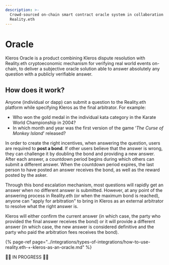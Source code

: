 ```yaml
---
description: >-
  Crowd-sourced on-chain smart contract oracle system in collaboration with
  Reality.eth
---
```


# Oracle

Kleros Oracle is a product combining Kleros dispute resolution with Reality.eth cryptoeconomic mechanism for verifying real world events on-chain, to deliver a subjective oracle solution able to answer absolutely any question with a publicly verifiable answer.

## How does it work?

Anyone \(individual or dapp\) can submit a question to the Reality.eth platform while specifying Kleros as the final arbitrator. For example:

* Who won the gold medal in the individual kata category in the Karate World Championship in 2004?
* In which month and year was the first version of the game ‘_The Curse of Monkey Island_’ released?

In order to create the right incentives, when answering the question, users are required to **post a bond**. If other users believe that the answer is wrong, they can challenge it by doubling the bond and providing a new answer. After each answer, a countdown period begins during which others can submit a different answer. When the countdown period expires, the last person to have posted an answer receives the bond, as well as the reward posted by the asker.

Through this bond escalation mechanism, most questions will rapidly get an answer when no different answer is submitted. However, at any point of the answering process in Reality.eth \(or when the maximum bond is reached\), anyone can "apply for arbitration" to bring in Kleros as an external arbitrator to resolve what the right answer is.

Kleros will either confirm the current answer \(in which case, the party who provided the final answer receives the bond\) or it will provide a different answer \(in which case, the new answer is considered definitive and the party who paid the arbitration fees receives the bond\).

{% page-ref page="../integrations/types-of-integrations/how-to-use-reality.eth-+-kleros-as-an-oracle.md" %}

🚧👷 IN PROGRESS 👷🚧

